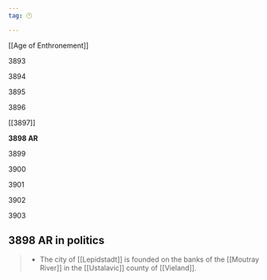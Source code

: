 ```yaml
---
tag: 🕛

---
```

[[Age of Enthronement]]


3893

3894

3895

3896

[[3897]]

**3898 AR**

3899

3900

3901

3902

3903



## 3898 AR in politics

>  - The city of [[Lepidstadt]] is founded on the banks of the [[Moutray River]] in the [[Ustalavic]] county of [[Vieland]].






